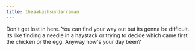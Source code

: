 ```yaml
---
title: theaakashsundarraman
---
```

Don't get lost in here. You can find your way out but its gonna be difficult. Its like finding a needle in a haystack or trying to decide which came first the chicken or the egg. Anyway how's your day been?
